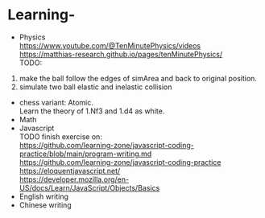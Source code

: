 # Learning-
- Physics  
https://www.youtube.com/@TenMinutePhysics/videos  
https://matthias-research.github.io/pages/tenMinutePhysics/  
TODO:  
1. make the ball follow the edges of simArea and back to original position.  
2. simulate two ball elastic and inelastic collision

- chess variant: Atomic.  
Learn the theory of 1.Nf3 and 1.d4 as white.
- Math
- Javascript  
TODO finish exercise on:  
https://github.com/learning-zone/javascript-coding-practice/blob/main/program-writing.md  
https://github.com/learning-zone/javascript-coding-practice  
https://eloquentjavascript.net/  
https://developer.mozilla.org/en-US/docs/Learn/JavaScript/Objects/Basics  
- English writing
- Chinese writing
